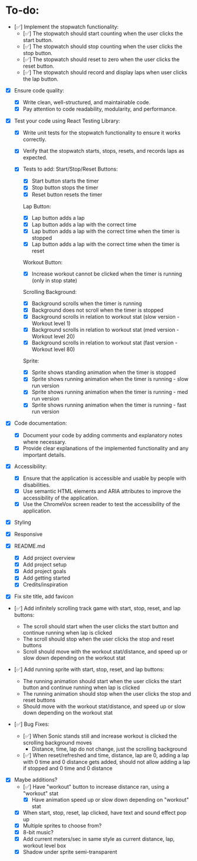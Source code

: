 
# To-do:

- [✅] Implement the stopwatch functionality:
    - [✅] The stopwatch should start counting when the user clicks the start button.
    - [✅] The stopwatch should stop counting when the user clicks the stop button.
    - [✅] The stopwatch should reset to zero when the user clicks the reset button.
    - [✅] The stopwatch should record and display laps when user clicks the lap button.

- [x] Ensure code quality:
    - [x] Write clean, well-structured, and maintainable code.
    - [x] Pay attention to code readability, modularity, and performance.

- [x] Test your code using React Testing Library:
    - [x] Write unit tests for the stopwatch functionality to ensure it works correctly.
    - [x] Verify that the stopwatch starts, stops, resets, and records laps as expected.
    
    - [x] Tests to add:
        Start/Stop/Reset Buttons:
        - [x] Start button starts the timer
        - [x] Stop button stops the timer
        - [x] Reset button resets the timer

        Lap Button:
        - [x] Lap button adds a lap
        - [x] Lap button adds a lap with the correct time
        - [x] Lap button adds a lap with the correct time when the timer is stopped
        - [x] Lap button adds a lap with the correct time when the timer is reset

        Workout Button:
        - [x] Increase workout cannot be clicked when the timer is running (only in stop state)

        Scrolling Background:
        - [x] Background scrolls when the timer is running
        - [x] Background does not scroll when the timer is stopped
        - [x] Background scrolls in relation to workout stat (slow version - Workout level 1)
        - [x] Background scrolls in relation to workout stat (med version - Workout level 20)
        - [x] Background scrolls in relation to workout stat (fast version - Workout level 80)

        Sprite:
        - [x] Sprite shows standing animation when the timer is stopped
        - [x] Sprite shows running animation when the timer is running - slow run version
        - [x] Sprite shows running animation when the timer is running - med run version
        - [x] Sprite shows running animation when the timer is running - fast run version

- [x] Code documentation:
    - [x] Document your code by adding comments and explanatory notes where necessary.
    - [x] Provide clear explanations of the implemented functionality and any important details.

- [x] Accessibility:
    - [x] Ensure that the application is accessible and usable by people with disabilities.
    - [x] Use semantic HTML elements and ARIA attributes to improve the accessibility of the application.
    - [x] Use the ChromeVox screen reader to test the accessibility of the application.

- [x] Styling

- [x] Responsive

- [x] README.md
    - [x] Add project overview
    - [x] Add project setup
    - [x] Add project goals
    - [x] Add getting started
    - [x] Credits/inspiration

- [x] Fix site title, add favicon

- [✅] Add infinitely scrolling track game with start, stop, reset, and lap buttons:
    - The scroll should start when the user clicks the start button and continue running when lap is clicked
    - The scroll should stop when the user clicks the stop and reset buttons
    - Scroll should move with the workout stat/distance, and speed up or slow down depending on the workout stat

- [✅] Add running sprite with start, stop, reset, and lap buttons:
    - The running animation should start when the user clicks the start button and continue running when lap is clicked
    - The running animation should stop when the user clicks the stop and reset buttons
    - Should move with the workout stat/distance, and speed up or slow down depending on the workout stat

- [✅] Bug Fixes:
    - [✅] When Sonic stands still and increase workout is clicked the scrolling background moves
        - Distance, time, lap do not change, just the scrolling background
    - [✅] When reset/refreshed and time, distance, lap are 0, adding a lap with 0 time and 0 distance
          gets added, should not allow adding a lap if stopped and 0 time and 0 distance

- [x] Maybe additions?
    - [✅] Have "workout" button to increase distance ran, using a "workout" stat
        - [x] Have animation speed up or slow down depending on "workout" stat
    - [x] When start, stop, reset, lap clicked, have text and sound effect pop up
    - [x] Multiple sprites to choose from?
    - [x] 8-bit music?
    - [x] Add current meters/sec in same style as current distance, lap, workout level box
    - [x] Shadow under sprite semi-transparent 